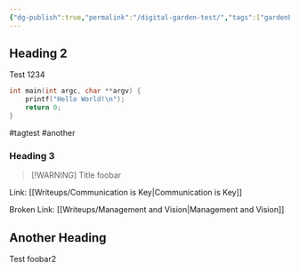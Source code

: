 ```yaml
---
{"dg-publish":true,"permalink":"/digital-garden-test/","tags":["gardenEntry"],"created":"2025-04-20T22:10:26.467+02:00","updated":"2025-04-22T20:36:00.444+02:00"}
---
```


## Heading 2
Test 1234
```C
int main(int argc, char **argv) {
	printf("Hello World!\n");
	return 0;
}
```
#tagtest #another
### Heading 3
> [!WARNING] Title
> foobar

Link: [[Writeups/Communication is Key\|Communication is Key]]

Broken Link: [[Writeups/Management and Vision\|Management and Vision]]

## Another Heading
Test foobar2